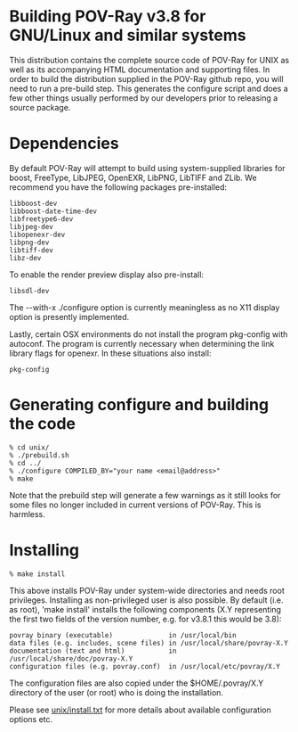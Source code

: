 Building POV-Ray v3.8 for GNU/Linux and similar systems
=======================================================

This distribution contains the complete source code of POV-Ray for UNIX
as well as its accompanying HTML documentation and supporting files. In
order to build the distribution supplied in the POV-Ray github repo, you
will need to run a pre-build step. This generates the configure script
and does a few other things usually performed by our developers prior to
releasing a source package.

Dependencies
============

By default POV-Ray will attempt to build using system-supplied libraries for
boost, FreeType, LibJPEG, OpenEXR, LibPNG, LibTIFF and ZLib. We recommend you have the
following packages pre-installed:

    libboost-dev
    libboost-date-time-dev
    libfreetype6-dev
    libjpeg-dev
    libopenexr-dev
    libpng-dev
    libtiff-dev
    libz-dev

To enable the render preview display also pre-install:

    libsdl-dev

The --with-x ./configure option is currently meaningless as no X11
display option is presently implemented.

Lastly, certain OSX environments do not install the program pkg-config
with autoconf. The program is currently necessary when determining the
link library flags for openexr. In these situations also install:

    pkg-config


Generating configure and building the code
==========================================

    % cd unix/
    % ./prebuild.sh
    % cd ../
    % ./configure COMPILED_BY="your name <email@address>"
    % make

Note that the prebuild step will generate a few warnings as it still looks
for some files no longer included in current versions of POV-Ray. This is harmless.

Installing
==========

    % make install

This above installs POV-Ray under system-wide directories and needs root privileges.
Installing as non-privileged user is also possible. By default (i.e. as root), 'make
install' installs the following components (X.Y representing the first two fields of
the version number, e.g. for v3.8.1 this would be 3.8):

    povray binary (executable)              in /usr/local/bin
    data files (e.g. includes, scene files) in /usr/local/share/povray-X.Y
    documentation (text and html)           in /usr/local/share/doc/povray-X.Y
    configuration files (e.g. povray.conf)  in /usr/local/etc/povray/X.Y

The configuration files are also copied under the $HOME/.povray/X.Y directory
of the user (or root) who is doing the installation.

Please see [unix/install.txt](install.txt) for more details about available
configuration options etc.
